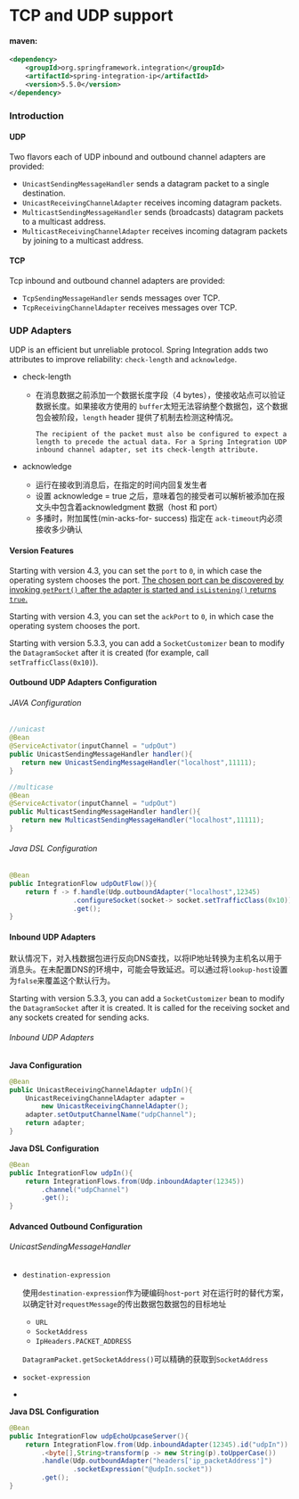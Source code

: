 # TCP and UDP support

#### maven:

```xml
<dependency>
    <groupId>org.springframework.integration</groupId>
    <artifactId>spring-integration-ip</artifactId>
    <version>5.5.0</version>
</dependency>
```



### Introduction

#### UDP

Two flavors each of UDP inbound and outbound channel adapters are provided:

- `UnicastSendingMessageHandler` sends a datagram packet to a single destination.
- `UnicastReceivingChannelAdapter` receives incoming datagram packets.
- `MulticastSendingMessageHandler` sends (broadcasts) datagram packets to a multicast address.
- `MulticastReceivingChannelAdapter` receives incoming datagram packets by joining to a multicast address.

#### TCP

Tcp inbound and outbound channel adapters are provided:

- `TcpSendingMessageHandler` sends messages over TCP.
- `TcpReceivingChannelAdapter` receives messages over TCP.



### UDP Adapters

UDP is an efficient but unreliable protocol. Spring Integration adds two attributes to improve reliability: `check-length` and `acknowledge`. 

- check-length 

  - 在消息数据之前添加一个数据长度字段（4 bytes），使接收站点可以验证数据长度。如果接收方使用的 `buffer`太短无法容纳整个数据包，这个数据包会被阶段，`length` header 提供了机制去检测这种情况。

    ```
    The recipient of the packet must also be configured to expect a length to precede the actual data. For a Spring Integration UDP inbound channel adapter, set its check-length attribute.
    ```

    

- acknowledge 

  - 运行在接收到消息后，在指定的时间内回复发生者
  - 设置 acknowledge = true 之后，意味着包的接受者可以解析被添加在报文头中包含着acknowledgment 数据（host 和 port）
  - 多播时，附加属性(min-acks-for- success) 指定在 `ack-timeout`内必须接收多少确认



#### Version Features

Starting with version 4.3, you can set the `port` to `0`, in which case the operating system chooses the port. <u>The chosen port can be discovered by invoking `getPort()` after the adapter is started and `isListening()` returns `true`.</u>

Starting with version 4.3, you can set the `ackPort` to `0`, in which case the operating system chooses the port.

Starting with version 5.3.3, you can add a `SocketCustomizer` bean to modify the `DatagramSocket` after it is created (for example, call `setTrafficClass(0x10)`).



#### Outbound UDP Adapters Configuration

###### JAVA Configuration

```java
//unicast
@Bean
@ServiceActivator(inputChannel = "udpOut")
public UnicastSendingMessageHandler handler(){ 
   return new UnicastSendingMessageHandler("localhost",11111);
}

//multicase
@Bean
@ServiceActivator(inputChannel = "udpOut")
public MulticastSendingMessageHandler handler(){ 
   return new MulticastSendingMessageHandler("localhost",11111);
}

```



###### Java DSL Configuration

```java
@Bean
public IntegrationFlow udpOutFlow()}{
    return f -> f.handle(Udp.outboundAdapter("localhost",12345)
                .configureSocket(socket-> socket.setTrafficClass(0x10)))
        		.get();
}
```





#### Inbound UDP Adapters

默认情况下，对入栈数据包进行反向DNS查找，以将IP地址转换为主机名以用于消息头。在未配置DNS的环境中，可能会导致延迟。可以通过将`lookup-host`设置为`false`来覆盖这个默认行为。

Starting with version 5.3.3, you can add a `SocketCustomizer` bean to modify the `DatagramSocket` after it is created. It is called for the receiving socket and any sockets created for sending acks.



###### Inbound UDP Adapters

**Java Configuration**

```java
@Bean
public UnicastReceivingChannelAdapter udpIn(){
    UnicastReceivingChannelAdapter adapter = 
        new UnicastReceivingChannelAdapter();
    adapter.setOutputChannelName("udpChannel");
    return adapter;
}
```



**Java DSL Configuration**

```java
@Bean
public IntegrationFlow udpIn(){
    return IntegrationFlows.from(Udp.inboundAdapter(12345))
        .channel("udpChannel")
        .get();
}
```



#### Advanced Outbound Configuration



###### UnicastSendingMessageHandler 

- `destination-expression`

  ​	使用`destination-expression`作为硬编码`host`-`port` 对在运行时的替代方案，以确定针对`requestMessage`的传出数据包数据包的目标地址

  - `URL`
  - `SocketAddress`
  - `IpHeaders.PACKET_ADDRESS`

  `DatagramPacket.getSocketAddress()`可以精确的获取到`SocketAddress`

  

- `socket-expression`

- 

**Java DSL Configuration**

```java
@Bean
public IntegrationFlow udpEchoUpcaseServer(){
    return IntegrationFlow.from(Udp.inboundAdapter(12345).id("udpIn"))
        .<byte[],String>transform(p -> new String(p).toUpperCase())
        .handle(Udp.outboundAdapter("headers['ip_packetAddress']")
                .socketExpression("@udpIn.socket"))
        .get();
}
```

























